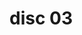 # disc 03

<figure><img src="../.gitbook/assets/Screenshot 2024-03-04 at 5.25.26 pm.png" alt=""><figcaption></figcaption></figure>



















